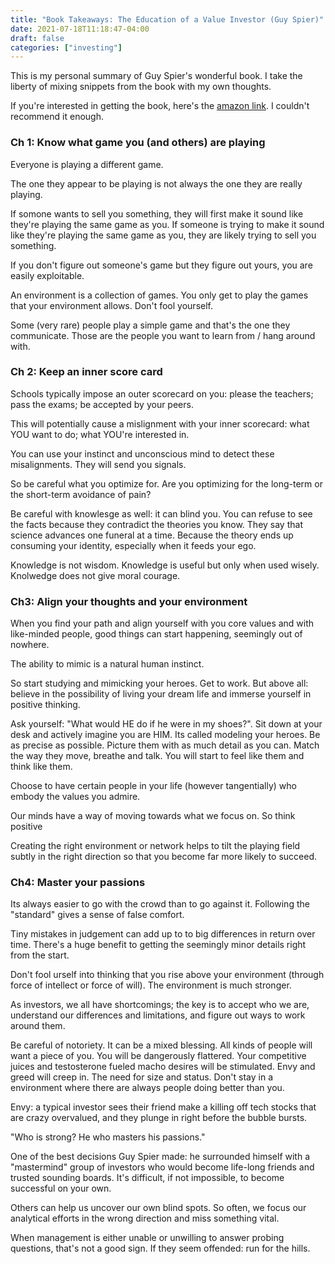```yaml
---
title: "Book Takeaways: The Education of a Value Investor (Guy Spier)"
date: 2021-07-18T11:18:47-04:00
draft: false
categories: ["investing"]
---
```


This is my personal summary of Guy Spier's wonderful book. I take the liberty of mixing snippets from the book with my own thoughts. 

If you're interested in getting the book, here's the [amazon link](https://www.amazon.ca/Education-Value-Investor-Transformative-Enlightenment/dp/1137278811). I couldn't recommend it enough.

### Ch 1: Know what game you (and others) are playing

Everyone is playing a different game. 

The one they appear to be playing is not always the one they are really playing.

If somone wants to sell you something, they will first make it sound like they're playing the same game as you. If someone is trying to make it sound like they're playing the same game as you, they are likely trying to sell you something.

If you don't figure out someone's game but they figure out yours, you are easily exploitable.

An environment is a collection of games. You only get to play the games that your environment allows. Don't fool yourself.

Some (very rare) people play a simple game and that's the one they communicate. Those are the people you want to learn from / hang around with.

### Ch 2: Keep an inner score card

Schools typically impose an outer scorecard on you: please the teachers; pass the exams; be accepted by your peers.

This will potentially cause a mislignment with your inner scorecard: what YOU want to do; what YOU're interested in.

You can use your instinct and unconscious mind to detect these misalignments. They will send you signals.

So be careful what you optimize for. Are you optimizing for the long-term or the short-term avoidance of pain?

Be careful with knowlesge as well: it can blind you. You can refuse to see the facts because they contradict the theories you know. They say that science advances one funeral at a time. Because the theory ends up consuming your identity, especially when it feeds your ego.

Knowledge is not wisdom. Knowledge is useful but only when used wisely. Knolwedge does not give moral courage.

### Ch3: Align your thoughts and your environment

When you find your path and align yourself with you core values and with like-minded people, good things can start happening, seemingly out of nowhere.

The ability to mimic is a natural human instinct. 

So start studying and mimicking your heroes. Get to work. But above all: believe in the possibility of living your dream life and immerse yourself in positive thinking.

Ask yourself: "What would HE do if he were in my shoes?". Sit down at your desk and actively imagine you are HIM. Its called modeling your heroes. Be as precise as possible. Picture them with as much detail as you can. Match the way they move, breathe and talk. You will start to feel like them and think like them.

Choose to have certain people in your life (however tangentially) who embody the values you admire.

Our minds have a way of moving towards what we focus on. So think positive

Creating the right environment or network helps to tilt the playing field subtly in the right direction so that you become far more likely to succeed.

### Ch4: Master your passions

Its always easier to go with the crowd than to go against it. Following the "standard" gives a sense of false comfort.

Tiny mistakes in judgement can add up to to big differences in return over time. There's a huge benefit to getting the seemingly minor details right from the start.

Don't fool urself into thinking that you rise above your environment (through force of intellect or force of will). The environment is much stronger.

As investors, we all have shortcomings; the key is to accept who we are, understand our differences and limitations, and figure out ways to work around them.

Be careful of notoriety. It can be a mixed blessing. All kinds of people will want a piece of you. You will be dangerously flattered.  Your competitive juices and testosterone fueled macho desires will be stimulated. Envy and greed will creep in. The need for size and status. Don't stay in a environment where there are always people doing better than you.

Envy: a typical investor sees their friend make a killing off tech stocks that are crazy overvalued, and they plunge in right before the bubble bursts.

"Who is strong? He who masters his passions."

One of the best decisions Guy Spier made: he surrounded himself with a "mastermind" group of investors who would become life-long friends and trusted sounding boards. It's difficult, if not impossible, to become successful on your own.

Others can help us uncover our own blind spots. So often, we focus our analytical efforts in the wrong direction and miss something vital.

When management is either unable or unwilling to answer probing questions, that's not a good sign. If they seem offended: run for the hills.
